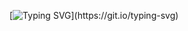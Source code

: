 [![Typing SVG](https://readme-typing-svg.herokuapp.com?color=7BF769&lines=Hi+there!)](https://git.io/typing-svg)
